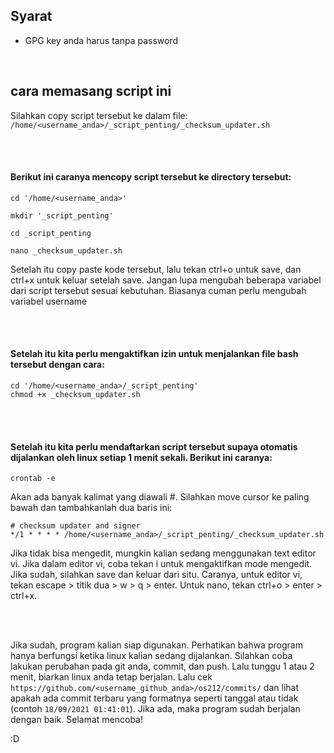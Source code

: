 ## Syarat

- GPG key anda harus tanpa password

  
  <br>

## cara memasang script ini

Silahkan copy script tersebut ke dalam file: `/home/<username_anda>/_script_penting/_checksum_updater.sh`

<br><br>

#### Berikut ini caranya mencopy script tersebut ke directory tersebut:

```
cd '/home/<username_anda>'

mkdir '_script_penting'

cd _script_penting

nano _checksum_updater.sh
```

Setelah itu copy paste kode tersebut, lalu tekan ctrl+o untuk save, dan ctrl+x untuk keluar setelah save. Jangan lupa mengubah beberapa variabel dari script tersebut sesuai kebutuhan. Biasanya cuman perlu mengubah variabel username



<br><br>



#### Setelah itu kita perlu mengaktifkan izin untuk menjalankan file bash tersebut dengan cara:



```
cd '/home/<username_anda>/_script_penting'
chmod +x _checksum_updater.sh
```



<br><br>

#### Setelah itu kita perlu mendaftarkan script tersebut supaya otomatis dijalankan oleh linux setiap 1 menit sekali. Berikut ini caranya:
`crontab -e`

Akan ada banyak kalimat yang diawali #. Silahkan move cursor ke paling bawah dan tambahkanlah dua baris ini:

```
# checksum updater and signer
*/1 * * * * /home/<username_anda>/_script_penting/_checksum_updater.sh
```


Jika tidak bisa mengedit, mungkin kalian sedang menggunakan text editor vi. Jika dalam editor vi, coba tekan i untuk mengaktifkan mode mengedit.
Jika sudah, silahkan save dan keluar dari situ. Caranya, untuk editor vi, tekan escape > titik dua > w > q > enter. Untuk nano, tekan ctrl+o > enter > ctrl+x.


<br><br>


Jika sudah, program kalian siap digunakan. Perhatikan bahwa program hanya berfungsi ketika linux kalian sedang dijalankan. Silahkan coba lakukan perubahan pada git anda, commit, dan push. Lalu tunggu 1 atau 2 menit, biarkan linux anda tetap berjalan. Lalu cek `https://github.com/<username_github_anda>/os212/commits/` dan lihat apakah ada commit terbaru yang formatnya seperti tanggal atau tidak (contoh `18/09/2021 01:41:01`). Jika ada, maka program sudah berjalan dengan baik. Selamat mencoba! 

:D